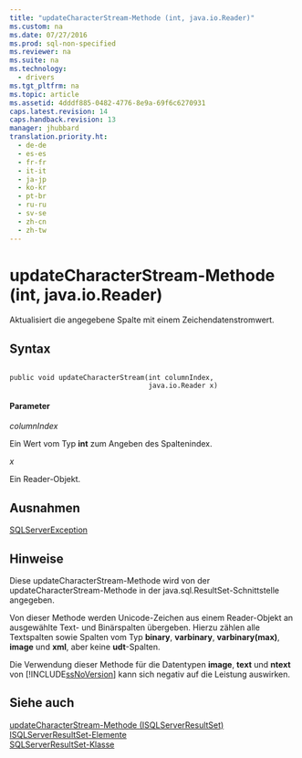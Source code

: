 ```yaml
---
title: "updateCharacterStream-Methode (int, java.io.Reader)"
ms.custom: na
ms.date: 07/27/2016
ms.prod: sql-non-specified
ms.reviewer: na
ms.suite: na
ms.technology: 
  - drivers
ms.tgt_pltfrm: na
ms.topic: article
ms.assetid: 4dddf885-0482-4776-8e9a-69f6c6270931
caps.latest.revision: 14
caps.handback.revision: 13
manager: jhubbard
translation.priority.ht: 
  - de-de
  - es-es
  - fr-fr
  - it-it
  - ja-jp
  - ko-kr
  - pt-br
  - ru-ru
  - sv-se
  - zh-cn
  - zh-tw
---
```

# updateCharacterStream-Methode (int, java.io.Reader)
  Aktualisiert die angegebene Spalte mit einem Zeichendatenstromwert.  
  
## Syntax  
  
```  
  
public void updateCharacterStream(int columnIndex,  
                                  java.io.Reader x)  
```  
  
#### Parameter  
 *columnIndex*  
  
 Ein Wert vom Typ **int** zum Angeben des Spaltenindex.  
  
 *x*  
  
 Ein Reader\-Objekt.  
  
## Ausnahmen  
 [SQLServerException](../content/SQLServerException-Class.md)  
  
## Hinweise  
 Diese updateCharacterStream\-Methode wird von der updateCharacterStream\-Methode in der java.sql.ResultSet\-Schnittstelle angegeben.  
  
 Von dieser Methode werden Unicode\-Zeichen aus einem Reader\-Objekt an ausgewählte Text\- und Binärspalten übergeben. Hierzu zählen alle Textspalten sowie Spalten vom Typ **binary**, **varbinary**, **varbinary\(max\)**, **image** und **xml**, aber keine **udt**\-Spalten.  
  
 Die Verwendung dieser Methode für die Datentypen **image**, **text** und **ntext** von [!INCLUDE[ssNoVersion](../content/includes/ssNoVersion_md.md)] kann sich negativ auf die Leistung auswirken.  
  
## Siehe auch  
 [updateCharacterStream-Methode &#40;ISQLServerResultSet&#41;](../content/updateCharacterStream-Method--SQLServerResultSet-.md)   
 [ISQLServerResultSet-Elemente](../content/SQLServerResultSet-Members.md)   
 [SQLServerResultSet-Klasse](../content/SQLServerResultSet-Class.md)  
  
  